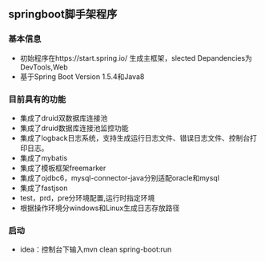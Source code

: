 ## springboot脚手架程序

### 基本信息
 - 初始程序在https://start.spring.io/ 生成主框架，slected Depandencies为DevTools,Web
 - 基于Spring Boot Version 1.5.4和Java8
 
### 目前具有的功能
 - 集成了druid双数据库连接池
 - 集成了druid数据库连接池监控功能
 - 集成了logback日志系统，支持生成运行日志文件、错误日志文件、控制台打印日志。
 - 集成了mybatis
 - 集成了模板框架freemarker
 - 集成了ojdbc6，mysql-connector-java分别适配oracle和mysql
 - 集成了fastjson
 - test，prd，pre分环境配置,运行时指定环境
 - 根据操作环境分windows和Linux生成日志存放路径
 
 ### 启动
 - idea：控制台下输入mvn clean spring-boot:run
